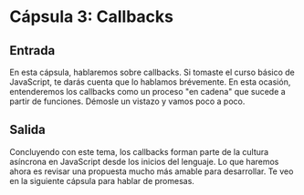# Cápsula 3: Callbacks

## Entrada
En esta cápsula, hablaremos sobre callbacks.
Si tomaste el curso básico de JavaScript, te darás cuenta que lo hablamos brévemente.
En esta ocasión, entenderemos los callbacks como un proceso "en cadena" que sucede a partir de funciones.
Démosle un vistazo y vamos poco a poco.

## Salida
Concluyendo con este tema, los callbacks forman parte de la cultura asíncrona en JavaScript desde los inicios del lenguaje. Lo que haremos ahora es revisar una propuesta mucho más amable para desarrollar. 
Te veo en la siguiente cápsula para hablar de promesas.